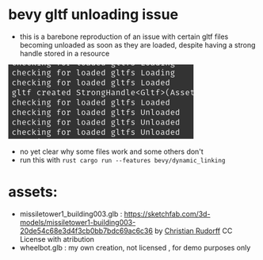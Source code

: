 
# bevy gltf unloading issue

- this is a barebone reproduction of an issue with certain gltf files becoming unloaded as soon as they are loaded, despite having a strong handle stored in a resource

![loaded_unloaded.png](./docs/loaded_unloaded.png)


- no yet clear why some files work and some others don't
- run this with 
```rust cargo run --features bevy/dynamic_linking```


# assets:
- missiletower1_building003.glb : https://sketchfab.com/3d-models/missiletower1-building003-20de54c68e3d4f3cb0bb7bdc69ac6c36 by [Christian Rudorff](https://sketchfab.com/ChristianRudorff)  CC License with atribution
- wheelbot.glb : my own creation, not licensed , for demo purposes only
